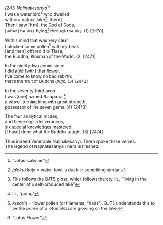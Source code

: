 *\[243. Naḷinakesariya*[^1]*\]*  
I was a water bird[^2] who dwelled  
within a natural lake[^3] \[there\].  
Then I saw \[him\], the God of Gods,  
\[when\] he was flying[^4] through the sky. (1) \[2470\]

With a mind that was very clear  
I plucked some pollen[^5] with my beak  
\[and then\] offered it to Tissa,  
the Buddha, Kinsman of the World. (2) \[2471\]

In the ninety-two aeons since  
I did *pūjā* \[with\] that flower,  
I’ve come to know no bad rebirth:  
that’s the fruit of Buddha-*pūjā.* (3) \[2472\]

In the seventy-third aeon  
I was \[one\] named Satapatta,[^6]  
a wheel-turning king with great strength,  
possessor of the seven gems. (4) \[2473\]

The four analytical modes,  
and these eight deliverances,  
six special knowledges mastered,  
\[I have\] done what the Buddha taught! (5) \[2474\]

Thus indeed Venerable Naḷinakesariya Thera spoke these verses.  
The legend of Naḷinakesariya Thera is finished.

[^1]: “Lotus-Lake-er”

[^2]: *jalakukkuṭa* = water-fowl, a duck or something similar.

[^3]: This follows the BJTS gloss, which follows the cty. lit., “living
    in the center of a self-produced lake”

[^4]: lit., “going”

[^5]: *kesariŋ* = flower pollen (or filaments, “hairs”). BJTS
    understands this to be the pollen of a lotus blossom growing on the
    lake.

[^6]: “Lotus Flower”

